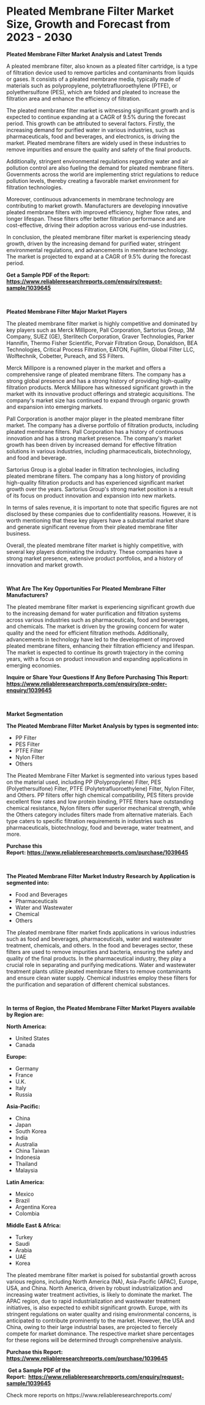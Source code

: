 <p><h1>Pleated Membrane Filter Market Size, Growth and Forecast from 2023 - 2030</h1></p><p><strong>Pleated Membrane Filter Market Analysis and Latest Trends</strong></p>
<p><p>A pleated membrane filter, also known as a pleated filter cartridge, is a type of filtration device used to remove particles and contaminants from liquids or gases. It consists of a pleated membrane media, typically made of materials such as polypropylene, polytetrafluoroethylene (PTFE), or polyethersulfone (PES), which are folded and pleated to increase the filtration area and enhance the efficiency of filtration.</p><p>The pleated membrane filter market is witnessing significant growth and is expected to continue expanding at a CAGR of 9.5% during the forecast period. This growth can be attributed to several factors. Firstly, the increasing demand for purified water in various industries, such as pharmaceuticals, food and beverages, and electronics, is driving the market. Pleated membrane filters are widely used in these industries to remove impurities and ensure the quality and safety of the final products.</p><p>Additionally, stringent environmental regulations regarding water and air pollution control are also fueling the demand for pleated membrane filters. Governments across the world are implementing strict regulations to reduce pollution levels, thereby creating a favorable market environment for filtration technologies.</p><p>Moreover, continuous advancements in membrane technology are contributing to market growth. Manufacturers are developing innovative pleated membrane filters with improved efficiency, higher flow rates, and longer lifespan. These filters offer better filtration performance and are cost-effective, driving their adoption across various end-use industries.</p><p>In conclusion, the pleated membrane filter market is experiencing steady growth, driven by the increasing demand for purified water, stringent environmental regulations, and advancements in membrane technology. The market is projected to expand at a CAGR of 9.5% during the forecast period.</p></p>
<p><strong>Get a Sample PDF of the Report:&nbsp; <a href="https://www.reliableresearchreports.com/enquiry/request-sample/1039645">https://www.reliableresearchreports.com/enquiry/request-sample/1039645</a></strong></p>
<p>&nbsp;</p>
<p><strong>Pleated Membrane Filter Major Market Players</strong></p>
<p><p>The pleated membrane filter market is highly competitive and dominated by key players such as Merck Millipore, Pall Corporation, Sartorius Group, 3M Company, SUEZ (GE), Sterlitech Corporation, Graver Technologies, Parker Hannifin, Thermo Fisher Scientific, Porvair Filtration Group, Donaldson, BEA Technologies, Critical Process Filtration, EATON, Fujifilm, Global Filter LLC, Wolftechnik, Cobetter, Pureach, and SS Filters.</p><p>Merck Millipore is a renowned player in the market and offers a comprehensive range of pleated membrane filters. The company has a strong global presence and has a strong history of providing high-quality filtration products. Merck Millipore has witnessed significant growth in the market with its innovative product offerings and strategic acquisitions. The company's market size has continued to expand through organic growth and expansion into emerging markets.</p><p>Pall Corporation is another major player in the pleated membrane filter market. The company has a diverse portfolio of filtration products, including pleated membrane filters. Pall Corporation has a history of continuous innovation and has a strong market presence. The company's market growth has been driven by increased demand for effective filtration solutions in various industries, including pharmaceuticals, biotechnology, and food and beverage.</p><p>Sartorius Group is a global leader in filtration technologies, including pleated membrane filters. The company has a long history of providing high-quality filtration products and has experienced significant market growth over the years. Sartorius Group's strong market position is a result of its focus on product innovation and expansion into new markets.</p><p>In terms of sales revenue, it is important to note that specific figures are not disclosed by these companies due to confidentiality reasons. However, it is worth mentioning that these key players have a substantial market share and generate significant revenue from their pleated membrane filter business.</p><p>Overall, the pleated membrane filter market is highly competitive, with several key players dominating the industry. These companies have a strong market presence, extensive product portfolios, and a history of innovation and market growth.</p></p>
<p>&nbsp;</p>
<p><strong>What Are The Key Opportunities For Pleated Membrane Filter Manufacturers?</strong></p>
<p><p>The pleated membrane filter market is experiencing significant growth due to the increasing demand for water purification and filtration systems across various industries such as pharmaceuticals, food and beverages, and chemicals. The market is driven by the growing concern for water quality and the need for efficient filtration methods. Additionally, advancements in technology have led to the development of improved pleated membrane filters, enhancing their filtration efficiency and lifespan. The market is expected to continue its growth trajectory in the coming years, with a focus on product innovation and expanding applications in emerging economies.</p></p>
<p><strong>Inquire or Share Your Questions If Any Before Purchasing This Report: <a href="https://www.reliableresearchreports.com/enquiry/pre-order-enquiry/1039645">https://www.reliableresearchreports.com/enquiry/pre-order-enquiry/1039645</a></strong></p>
<p>&nbsp;</p>
<p><strong>Market Segmentation</strong></p>
<p><strong>The Pleated Membrane Filter Market Analysis by types is segmented into:</strong></p>
<p><ul><li>PP Filter</li><li>PES Filter</li><li>PTFE Filter</li><li>Nylon Filter</li><li>Others</li></ul></p>
<p><p>The Pleated Membrane Filter Market is segmented into various types based on the material used, including PP (Polypropylene) Filter, PES (Polyethersulfone) Filter, PTFE (Polytetrafluoroethylene) Filter, Nylon Filter, and Others. PP filters offer high chemical compatibility, PES filters provide excellent flow rates and low protein binding, PTFE filters have outstanding chemical resistance, Nylon filters offer superior mechanical strength, while the Others category includes filters made from alternative materials. Each type caters to specific filtration requirements in industries such as pharmaceuticals, biotechnology, food and beverage, water treatment, and more.</p></p>
<p><strong>Purchase this Report:&nbsp;<a href="https://www.reliableresearchreports.com/purchase/1039645">https://www.reliableresearchreports.com/purchase/1039645</a></strong></p>
<p>&nbsp;</p>
<p><strong>The Pleated Membrane Filter Market Industry Research by Application is segmented into:</strong></p>
<p><ul><li>Food and Beverages</li><li>Pharmaceuticals</li><li>Water and Wastewater</li><li>Chemical</li><li>Others</li></ul></p>
<p><p>The pleated membrane filter market finds applications in various industries such as food and beverages, pharmaceuticals, water and wastewater treatment, chemicals, and others. In the food and beverages sector, these filters are used to remove impurities and bacteria, ensuring the safety and quality of the final products. In the pharmaceutical industry, they play a crucial role in separating and purifying medications. Water and wastewater treatment plants utilize pleated membrane filters to remove contaminants and ensure clean water supply. Chemical industries employ these filters for the purification and separation of different chemical substances.</p></p>
<p>&nbsp;</p>
<p><strong>In terms of Region, the Pleated Membrane Filter Market Players available by Region are:</strong></p>
<p>
    <p> <strong> North America: </strong>
        <ul>
            <li>United States</li>
            <li>Canada</li>
        </ul>
        </p> 
    <p> <strong> Europe: </strong>
        <ul>
            <li>Germany</li>
            <li>France</li>
            <li>U.K.</li>
            <li>Italy</li>
            <li>Russia</li>
        </ul>
        </p> 
    <p> <strong> Asia-Pacific: </strong>
        <ul>
            <li>China</li>
            <li>Japan</li>
            <li>South Korea</li>
            <li>India</li>
            <li>Australia</li>
            <li>China Taiwan</li>
            <li>Indonesia</li>
            <li>Thailand</li>
            <li>Malaysia</li>
        </ul>
        </p> 
    <p> <strong> Latin America: </strong>
        <ul>
            <li>Mexico</li>
            <li>Brazil</li>
            <li>Argentina Korea</li>
            <li>Colombia</li>
        </ul>
        </p> 
    <p> <strong> Middle East & Africa: </strong>
        <ul>
            <li>Turkey</li>
            <li>Saudi</li>
            <li>Arabia</li>
            <li>UAE</li>
            <li>Korea</li>
        </ul>
    </p>
    </p>
<p><p>The pleated membrane filter market is poised for substantial growth across various regions, including North America (NA), Asia-Pacific (APAC), Europe, USA, and China. North America, driven by robust industrialization and increasing water treatment activities, is likely to dominate the market. The APAC region, due to rapid industrialization and wastewater treatment initiatives, is also expected to exhibit significant growth. Europe, with its stringent regulations on water quality and rising environmental concerns, is anticipated to contribute prominently to the market. However, the USA and China, owing to their large industrial bases, are projected to fiercely compete for market dominance. The respective market share percentages for these regions will be determined through comprehensive analysis.</p></p>
<p><strong>Purchase this Report: <a href="https://www.reliableresearchreports.com/purchase/1039645">https://www.reliableresearchreports.com/purchase/1039645</a></strong></p>
<p>&nbsp;<strong>Get a Sample PDF of the Report:&nbsp;&nbsp;<a href="https://www.reliableresearchreports.com/enquiry/request-sample/1039645">https://www.reliableresearchreports.com/enquiry/request-sample/1039645</a></strong></p>
<p><strong></strong></p>
<p>Check more reports on https://www.reliableresearchreports.com/</p>